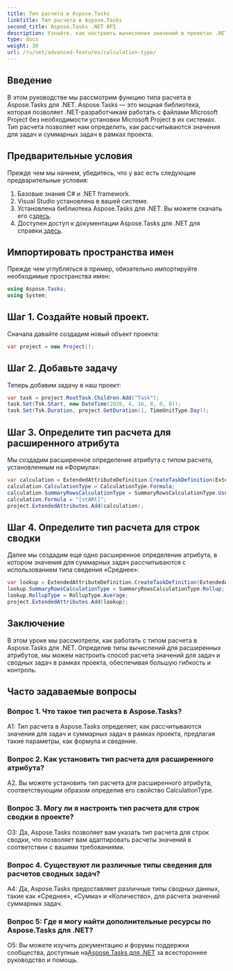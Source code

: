 ```yaml
---
title: Тип расчета в Aspose.Tasks
linktitle: Тип расчета в Aspose.Tasks
second_title: Aspose.Tasks .NET API
description: Узнайте, как настроить вычисления значений в проектах .NET с помощью типа расчета в библиотеке Aspose.Tasks.
type: docs
weight: 30
url: /ru/net/advanced-features/calculation-type/
---
```

## Введение

В этом руководстве мы рассмотрим функцию типа расчета в Aspose.Tasks для .NET. Aspose.Tasks — это мощная библиотека, которая позволяет .NET-разработчикам работать с файлами Microsoft Project без необходимости установки Microsoft Project в их системах. Тип расчета позволяет нам определить, как рассчитываются значения для задач и суммарных задач в рамках проекта.

## Предварительные условия

Прежде чем мы начнем, убедитесь, что у вас есть следующие предварительные условия:

1. Базовые знания C# и .NET framework.
2. Visual Studio установлена в вашей системе.
3.  Установлена библиотека Aspose.Tasks для .NET. Вы можете скачать его с[здесь](https://releases.aspose.com/tasks/net/).
4.  Доступен доступ к документации Aspose.Tasks для .NET для справки.[здесь](https://reference.aspose.com/tasks/net/).

## Импортировать пространства имен

Прежде чем углубляться в пример, обязательно импортируйте необходимые пространства имен:

```csharp
using Aspose.Tasks;
using System;


```

## Шаг 1. Создайте новый проект.

Сначала давайте создадим новый объект проекта:

```csharp
var project = new Project();
```

## Шаг 2. Добавьте задачу

Теперь добавим задачу в наш проект:

```csharp
var task = project.RootTask.Children.Add("Task");
task.Set(Tsk.Start, new DateTime(2020, 4, 16, 8, 0, 0));
task.Set(Tsk.Duration, project.GetDuration(1, TimeUnitType.Day));
```

## Шаг 3. Определите тип расчета для расширенного атрибута

Мы создадим расширенное определение атрибута с типом расчета, установленным на «Формула»:

```csharp
var calculation = ExtendedAttributeDefinition.CreateTaskDefinition(ExtendedAttributeTask.Date5, null);
calculation.CalculationType = CalculationType.Formula;
calculation.SummaryRowsCalculationType = SummaryRowsCalculationType.UseFormula;
calculation.Formula = "[stARt]";
project.ExtendedAttributes.Add(calculation);
```

## Шаг 4. Определите тип расчета для строк сводки

Далее мы создадим еще одно расширенное определение атрибута, в котором значения для суммарных задач рассчитываются с использованием типа сведения «Среднее»:

```csharp
var lookup = ExtendedAttributeDefinition.CreateTaskDefinition(ExtendedAttributeTask.Cost1, null);
lookup.SummaryRowsCalculationType = SummaryRowsCalculationType.Rollup;
lookup.RollupType = RollupType.Average;
project.ExtendedAttributes.Add(lookup);
```

## Заключение

В этом уроке мы рассмотрели, как работать с типом расчета в Aspose.Tasks для .NET. Определив типы вычислений для расширенных атрибутов, мы можем настроить способ расчета значений для задач и сводных задач в рамках проекта, обеспечивая большую гибкость и контроль.

## Часто задаваемые вопросы

### Вопрос 1. Что такое тип расчета в Aspose.Tasks?

A1: Тип расчета в Aspose.Tasks определяет, как рассчитываются значения для задач и суммарных задач в рамках проекта, предлагая такие параметры, как формула и сведение.

### Вопрос 2. Как установить тип расчета для расширенного атрибута?

A2. Вы можете установить тип расчета для расширенного атрибута, соответствующим образом определив его свойство CalculationType.

### Вопрос 3. Могу ли я настроить тип расчета для строк сводки в проекте?

О3: Да, Aspose.Tasks позволяет вам указать тип расчета для строк сводки, что позволяет вам адаптировать расчеты значений в соответствии с вашими требованиями.

### Вопрос 4. Существуют ли различные типы сведения для расчетов сводных задач?

A4: Да, Aspose.Tasks предоставляет различные типы сводных данных, такие как «Среднее», «Сумма» и «Количество», для расчета значений суммарных задач.

### Вопрос 5: Где я могу найти дополнительные ресурсы по Aspose.Tasks для .NET?

 О5: Вы можете изучить документацию и форумы поддержки сообщества, доступные на[Aspose.Tasks для .NET](https://reference.aspose.com/tasks/net/) за всестороннее руководство и помощь.